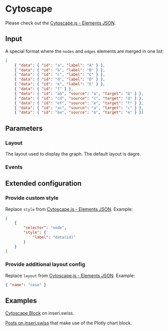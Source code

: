 # Cytoscape

Please check out the [Cytoscape.js - Elements JSON](https://js.cytoscape.org/#notation/elements-json).

## Input

A special format where the `nodes` and `edges` elements are merged in one list:

```json
[
	{ "data": { "id": "a", "label": "A" } },
	{ "data": { "id": "b", "label": "B" } },
	{ "data": { "id": "c", "label": "C" } },
	{ "data": { "id": "d", "label": "D" } },
	{ "data": { "id": "e", "label": "E" } },
	{ "data": { "id": "f" } },
	{ "data": { "id": "ab", "source": "a", "target": "b" } },
	{ "data": { "id": "cd", "source": "c", "target": "d" } },
	{ "data": { "id": "ef", "source": "e", "target": "f" } },
	{ "data": { "id": "ac", "source": "a", "target": "c" } },
	{ "data": { "id": "be", "source": "b", "target": "e" } }]
```

## Parameters

### Layout

The layout used to display the graph. The default layout is dagre.

### Events

## Extended configuration

### Provide custom style

Replace `style` from [Cytoscape.js - Elements JSON](https://js.cytoscape.org/#notation/elements-json). Example:

```json
[
	{
		"selector": "node",
		"style": {
			"label": "data(id)"
		}
	}
]
```

### Provide additional layout config

Replace `layout` from [Cytoscape.js - Elements JSON](https://js.cytoscape.org/#notation/elements-json). Example:

```json
{ "name": "cose" }
```

## Examples

[Cytoscape Block](https://inseri.swiss/2023/11/cytoscape-block/) on inseri.swiss.

[Posts on inseri.swiss](https://inseri.swiss/tag/cytoscape/) that make use of the Plotly chart block.
